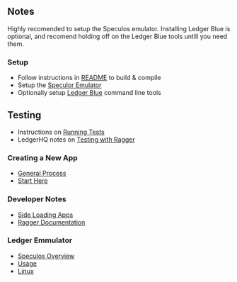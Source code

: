 ## Notes

Highly recomended to setup the Speculos emulator. Installing Ledger Blue is optional, and recomend holding off on the Ledger Blue tools untill you need them. 

### Setup
   - Follow instructions in [README](../README.md) to build & compile 
   - Setup the [Speculor Emulator](./speculos-emulator-setup.md)
   - Optionally setup [Ledger Blue](./ledger-blue-setup.md) command line tools 
   
## Testing
   - Instructions on [Running Tests](./running-test.md)
   - LedgerHQ notes on [Testing with Ragger](../tests/functional/usage.md)

### Creating a New App
   - [General Process](https://developers.ledger.com/docs/coin/general-process/)
   - [Start Here](https://developers.ledger.com/docs/nano-app/start-here/)
   
### Developer Notes 
   - [Side Loading Apps](https://developers.ledger.com/docs/nano-app/load/)
   - [Ragger Documentation](https://ledgerhq.github.io/ragger/)


### Ledger Emmulator
   - [Speculos Overview](https://developers.ledger.com/docs/speculos/introduction/)
   - [Usage](https://developers.ledger.com/docs/speculos/user/usage/)
   - [Linux](https://developers.ledger.com/docs/speculos/installation/build/)
   
